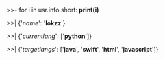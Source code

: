 \>\>- for i in usr.info.short: **print(i)**

\>\>| {'*name*': '**lokzz**'}

\>\>| {'*currentlang*': ['**python**']}

\>\>| {'*targetlangs*': ['**java**', '**swift**', '**html**', '**javascript**']}
